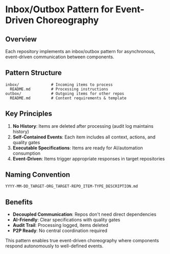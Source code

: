 # Inbox/Outbox Pattern for Event-Driven Choreography

## Overview

Each repository implements an inbox/outbox pattern for asynchronous, event-driven communication between components.

## Pattern Structure

```
inbox/              # Incoming items to process
  README.md         # Processing instructions
outbox/             # Outgoing items for other repos
  README.md         # Content requirements & template
```

## Key Principles

1. **No History**: Items are deleted after processing (audit log maintains history)
2. **Self-Contained Events**: Each item includes all context, actions, and quality gates
3. **Executable Specifications**: Items are ready for AI/automation consumption
4. **Event-Driven**: Items trigger appropriate responses in target repositories

## Naming Convention

`YYYY-MM-DD_TARGET-ORG_TARGET-REPO_ITEM-TYPE_DESCRIPTION.md`

## Benefits

- **Decoupled Communication**: Repos don't need direct dependencies
- **AI-Friendly**: Clear specifications with quality gates
- **Audit Trail**: Processing logged, items deleted
- **P2P Ready**: No central coordination required

This pattern enables true event-driven choreography where components respond autonomously to well-defined events.